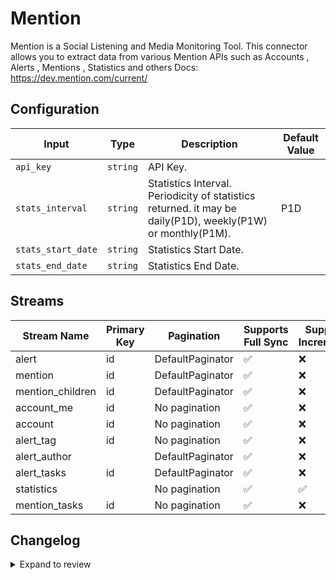 # Mention
Mention is a Social Listening and Media Monitoring Tool.
This connector allows you to extract data from various Mention APIs such as Accounts , Alerts , Mentions , Statistics and others
Docs: https://dev.mention.com/current/

## Configuration

| Input | Type | Description | Default Value |
|-------|------|-------------|---------------|
| `api_key` | `string` | API Key.  |  |
| `stats_interval` | `string` | Statistics Interval. Periodicity of statistics returned. it may be daily(P1D), weekly(P1W) or monthly(P1M). | P1D |
| `stats_start_date` | `string` | Statistics Start Date.  |  |
| `stats_end_date` | `string` | Statistics End Date.  |  |

## Streams
| Stream Name | Primary Key | Pagination | Supports Full Sync | Supports Incremental |
|-------------|-------------|------------|---------------------|----------------------|
| alert | id | DefaultPaginator | ✅ |  ❌  |
| mention | id | DefaultPaginator | ✅ |  ❌  |
| mention_children | id | DefaultPaginator | ✅ |  ❌  |
| account_me | id | No pagination | ✅ |  ❌  |
| account | id | No pagination | ✅ |  ❌  |
| alert_tag | id | No pagination | ✅ |  ❌  |
| alert_author |  | DefaultPaginator | ✅ |  ❌  |
| alert_tasks | id | DefaultPaginator | ✅ |  ❌  |
| statistics |  | No pagination | ✅ |  ✅  |
| mention_tasks | id | No pagination | ✅ |  ❌  |

## Changelog

<details>
  <summary>Expand to review</summary>

| Version          | Date              | Pull Request | Subject        |
|------------------|-------------------|--------------|----------------|
| 0.0.10 | 2025-01-18 | [51795](https://github.com/airbytehq/airbyte/pull/51795) | Update dependencies |
| 0.0.9 | 2025-01-11 | [51180](https://github.com/airbytehq/airbyte/pull/51180) | Update dependencies |
| 0.0.8 | 2024-12-28 | [50607](https://github.com/airbytehq/airbyte/pull/50607) | Update dependencies |
| 0.0.7 | 2024-12-21 | [50107](https://github.com/airbytehq/airbyte/pull/50107) | Update dependencies |
| 0.0.6 | 2024-12-14 | [49601](https://github.com/airbytehq/airbyte/pull/49601) | Update dependencies |
| 0.0.5 | 2024-12-12 | [48998](https://github.com/airbytehq/airbyte/pull/48998) | Update dependencies |
| 0.0.4 | 2024-11-04 | [48258](https://github.com/airbytehq/airbyte/pull/48258) | Update dependencies |
| 0.0.3 | 2024-10-29 | [47841](https://github.com/airbytehq/airbyte/pull/47841) | Update dependencies |
| 0.0.2 | 2024-10-28 | [47538](https://github.com/airbytehq/airbyte/pull/47538) | Update dependencies |
| 0.0.1 | 2024-10-23 | | Initial release by [@ombhardwajj](https://github.com/ombhardwajj) via Connector Builder |

</details>
